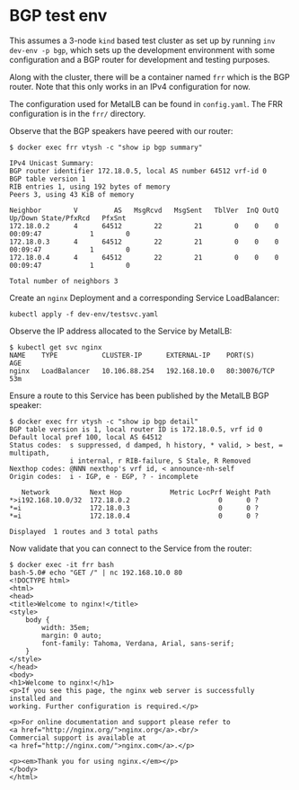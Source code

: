 # BGP test env

This assumes a 3-node `kind` based test cluster as set up by running `inv
dev-env -p bgp`, which sets up the development environment with some
configuration and a BGP router for development and testing purposes.

Along with the cluster, there will be a container named `frr` which is the BGP
router. Note that this only works in an IPv4 configuration for now.

The configuration used for MetalLB can be found in `config.yaml`. The FRR
configuration is in the `frr/` directory.

Observe that the BGP speakers have peered with our router:

```
$ docker exec frr vtysh -c "show ip bgp summary"

IPv4 Unicast Summary:
BGP router identifier 172.18.0.5, local AS number 64512 vrf-id 0
BGP table version 1
RIB entries 1, using 192 bytes of memory
Peers 3, using 43 KiB of memory

Neighbor        V         AS   MsgRcvd   MsgSent   TblVer  InQ OutQ  Up/Down State/PfxRcd   PfxSnt
172.18.0.2      4      64512        22        21        0    0    0 00:09:47            1        0
172.18.0.3      4      64512        22        21        0    0    0 00:09:47            1        0
172.18.0.4      4      64512        22        21        0    0    0 00:09:47            1        0

Total number of neighbors 3
```

Create an `nginx` Deployment and a corresponding Service LoadBalancer:

```
kubectl apply -f dev-env/testsvc.yaml
```

Observe the IP address allocated to the Service by MetalLB:

```
$ kubectl get svc nginx
NAME    TYPE           CLUSTER-IP      EXTERNAL-IP    PORT(S)        AGE
nginx   LoadBalancer   10.106.88.254   192.168.10.0   80:30076/TCP   53m
```

Ensure a route to this Service has been published by the MetalLB BGP speaker:

```
$ docker exec frr vtysh -c "show ip bgp detail"
BGP table version is 1, local router ID is 172.18.0.5, vrf id 0
Default local pref 100, local AS 64512
Status codes:  s suppressed, d damped, h history, * valid, > best, = multipath,
               i internal, r RIB-failure, S Stale, R Removed
Nexthop codes: @NNN nexthop's vrf id, < announce-nh-self
Origin codes:  i - IGP, e - EGP, ? - incomplete

   Network          Next Hop            Metric LocPrf Weight Path
*>i192.168.10.0/32  172.18.0.2                      0      0 ?
*=i                 172.18.0.3                      0      0 ?
*=i                 172.18.0.4                      0      0 ?

Displayed  1 routes and 3 total paths
```

Now validate that you can connect to the Service from the router:

```
$ docker exec -it frr bash
bash-5.0# echo "GET /" | nc 192.168.10.0 80
<!DOCTYPE html>
<html>
<head>
<title>Welcome to nginx!</title>
<style>
    body {
        width: 35em;
        margin: 0 auto;
        font-family: Tahoma, Verdana, Arial, sans-serif;
    }
</style>
</head>
<body>
<h1>Welcome to nginx!</h1>
<p>If you see this page, the nginx web server is successfully installed and
working. Further configuration is required.</p>

<p>For online documentation and support please refer to
<a href="http://nginx.org/">nginx.org</a>.<br/>
Commercial support is available at
<a href="http://nginx.com/">nginx.com</a>.</p>

<p><em>Thank you for using nginx.</em></p>
</body>
</html>
```

